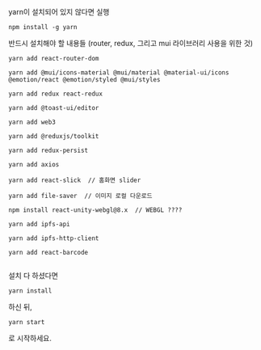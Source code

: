 yarn이 설치되어 있지 않다면 실행

```
npm install -g yarn
```

반드시 설치해야 할 내용들 (router, redux, 그리고 mui 라이브러리 사용을 위한 것)

```
yarn add react-router-dom

yarn add @mui/icons-material @mui/material @material-ui/icons @emotion/react @emotion/styled @mui/styles

yarn add redux react-redux

yarn add @toast-ui/editor

yarn add web3

yarn add @reduxjs/toolkit

yarn add redux-persist

yarn add axios

yarn add react-slick  // 홈화면 slider

yarn add file-saver  // 이미지 로컬 다운로드

npm install react-unity-webgl@8.x  // WEBGL ????

yarn add ipfs-api

yarn add ipfs-http-client

yarn add react-barcode


```

설치 다 하셨다면

```
yarn install
```

하신 뒤,

```
yarn start
```

로 시작하세요.
